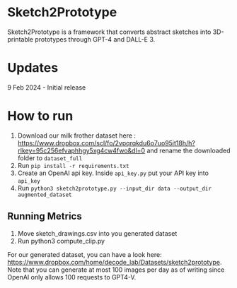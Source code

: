 # Sketch2Prototype
Sketch2Prototype is a framework that converts abstract sketches into 3D-printable prototypes through GPT-4 and DALL-E 3. 

# Updates
9 Feb 2024 - Initial release

# How to run

1. Download our milk frother dataset here : https://www.dropbox.com/scl/fo/2vpqrqkdu6o7uo95it18h/h?rlkey=95c256efvaphhgy5xg4cw4fwo&dl=0 and rename the downloaded folder to `dataset_full`
2. Run `pip install -r requirements.txt`
3. Create an OpenAI api key. Inside `api_key.py` put your API key into `api_key`
4. Run `python3 sketch2prototype.py --input_dir data --output_dir augmented_dataset`

## Running Metrics
1. Move sketch_drawings.csv into you generated dataset
2. Run python3 compute_clip.py

For our generated dataset, you can have a look here: https://www.dropbox.com/home/decode_lab/Datasets/sketch2prototype. Note that you can generate at most 100 images per day as of writing since OpenAI only allows 100 requests to GPT4-V.
